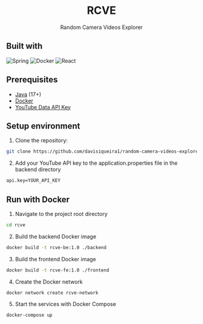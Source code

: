 <h1 align="center">
    RCVE
</h1>
<p align="center">
    Random Camera Videos Explorer
</p>

## Built with

![Spring]
![Docker]
![React]

## Prerequisites

- [Java](https://www.oracle.com/br/java/technologies/downloads/) (17+)
- [Docker](https://docs.docker.com/get-docker/)
- [YouTube Data API Key](https://developers.google.com/youtube/v3/getting-started)

## Setup environment

1. Clone the repository:
```bash
git clone https://github.com/davisiqueira1/random-camera-videos-explorer.git rcve
```
2. Add your YouTube API key to the application.properties file in the backend directory
```bash
api.key=YOUR_API_KEY
```

## Run with Docker

1. Navigate to the project root directory
```bash
cd rcve
```
2. Build the backend Docker image
```bash
docker build -t rcve-be:1.0 ./backend
```
3. Build the frontend Docker image
```bash
docker build -t rcve-fe:1.0 ./frontend
```
4. Create the Docker network
```bash
docker network create rcve-network
```
5. Start the services with Docker Compose
```bash
docker-compose up
```

[Docker]: https://img.shields.io/badge/Docker-2496ED?style=for-the-badge&logo=docker&logoColor=white

[Spring]: https://img.shields.io/badge/Spring%20Boot-6DB33F?style=for-the-badge&logo=springboot&logoColor=white

[React]: https://img.shields.io/badge/-ReactJs-61DAFB?logo=react&logoColor=white&style=for-the-badge